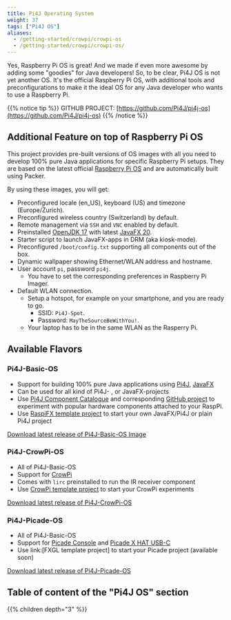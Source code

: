 ```yaml
---
title: Pi4J Operating System
weight: 37
tags: ["Pi4J OS"]
aliases:
  - /getting-started/crowpi/crowpi-os
  - /getting-started/crowpi/crowpi-os/
---
```


Yes, Raspberry Pi OS is great! And we made if even more awesome by adding some "goodies" for Java developers! So, to be clear, Pi4J OS is not yet another OS. It's the official Raspberry Pi OS, with additional tools and preconfigurations to make it the ideal OS for any Java developer who wants to use a Raspberry Pi.

{{% notice tip %}}
GITHUB PROJECT: [https://github.com/Pi4J/pi4j-os](https://github.com/Pi4J/pi4j-os)
{{% /notice %}}

## Additional Feature on top of Raspberry Pi OS

This project provides pre-built versions of OS images with all you need to develop 100% pure Java applications for specific Raspberry Pi setups. They are based on the latest official [Raspberry Pi OS](https://www.raspberrypi.org/software/) and are automatically built using Packer. 

By using these images, you will get:

* Preconfigured locale (en_US), keyboard (US) and timezone (Europe/Zurich).
* Preconfigured wireless country (Switzerland) by default.
* Remote management via `SSH` and `VNC` enabled by default.
* Preinstalled [OpenJDK 17](https://openjdk.java.net) with latest [JavaFX 20](https://gluonhq.com/products/javafx/).
* Starter script to launch JavaFX-apps in DRM (aka kiosk-mode).
* Preconfigured `/boot/config.txt` supporting all components out of the box.
* Dynamic wallpaper showing Ethernet/WLAN address and hostname.
* User account `pi`, password `pi4j`.
  * You have to set the corresponding preferences in Raspberry Pi Imager.
* Default WLAN connection.
  * Setup a hotspot, for example on your smartphone, and you are ready to go.
    * SSID: `Pi4J-Spot`.
    * Password: `MayTheSourceBeWithYou!`.
  * Your laptop has to be in the same WLAN as the Rasperry Pi.

## Available Flavors

### Pi4J-Basic-OS

* Support for building 100% pure Java applications using [Pi4J](/), [JavaFX](https://openjfx.io)
* Can be used for all kind of Pi4J- , or JavaFX-projects
* Use [Pi4J Component Catalogue](/examples/components/) and corresponding [GitHub project](https://github.com/Pi4J/pi4j-example-components) to experiment with popular hardware components attached to your RaspPi.
* Use [RaspiFX template project](https://github.com/Pi4J/pi4j-template-javafx) to start your own JavaFX/Pi4J or plain Pi4J project

[Download latest release of Pi4J-Basic-OS Image](https://pi4j-download.com/latest.php?flavor=basic)

### Pi4J-CrowPi-OS

* All of Pi4J-Basic-OS
* Support for [CrowPi](https://www.elecrow.com/crowpi-compact-raspberry-pi-educational-kit.html)
* Comes with `lirc` preinstalled to run the IR receiver component
* Use [CrowPi template project](https://github.com/Pi4J/pi4j-example-crowpi) to start your CrowPi experiments

[Download latest release of Pi4J-CrowPi-OS](https://pi4j-download.com/latest.php?flavor=crowpi)

### Pi4J-Picade-OS

* All of Pi4J-Basic-OS
* Support for [Picade Console](https://shop.pimoroni.com/products/picade-console) and [Picade X HAT USB-C](https://shop.pimoroni.com/products/picade-x-hat-usb-c?variant=29156918558803)
* Use link:[FXGL template project] to start your Picade project (available soon)

[Download latest release of Pi4J-Picade-OS](https://pi4j-download.com/latest.php?flavor=picade)

## Table of content of the "Pi4J OS" section

{{% children depth="3" %}}
